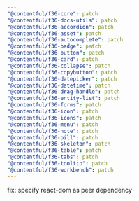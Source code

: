 ```yaml
---
"@contentful/f36-core": patch
"@contentful/f36-docs-utils": patch
"@contentful/f36-accordion": patch
"@contentful/f36-asset": patch
"@contentful/f36-autocomplete": patch
"@contentful/f36-badge": patch
"@contentful/f36-button": patch
"@contentful/f36-card": patch
"@contentful/f36-collapse": patch
"@contentful/f36-copybutton": patch
"@contentful/f36-datepicker": patch
"@contentful/f36-datetime": patch
"@contentful/f36-drag-handle": patch
"@contentful/f36-entity-list": patch
"@contentful/f36-forms": patch
"@contentful/f36-icon": patch
"@contentful/f36-icons": patch
"@contentful/f36-menu": patch
"@contentful/f36-note": patch
"@contentful/f36-pill": patch
"@contentful/f36-skeleton": patch
"@contentful/f36-table": patch
"@contentful/f36-tabs": patch
"@contentful/f36-tooltip": patch
"@contentful/f36-workbench": patch
---
```


fix: specify react-dom as peer dependency
